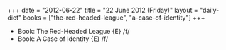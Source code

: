 +++
date = "2012-06-22"
title = "22 June 2012 (Friday)"
layout = "daily-diet"
books = ["the-red-headed-league", "a-case-of-identity"]
+++


* Book: The Red-Headed League {E} /f/
* Book: A Case of Identity {E} /f/

